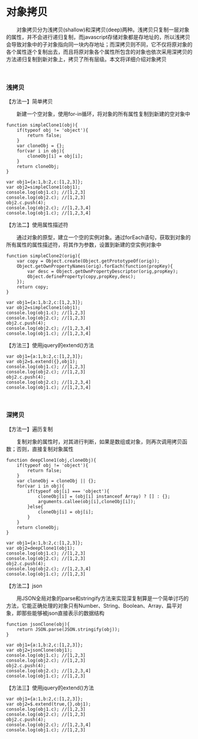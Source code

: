 # 对象拷贝

&emsp;&emsp;对象拷贝分为浅拷贝(shallow)和深拷贝(deep)两种。浅拷贝只复制一层对象的属性，并不会进行递归复制，而javascript存储对象都是存地址的，所以浅拷贝会导致对象中的子对象指向同一块内存地址；而深拷贝则不同，它不仅将原对象的各个属性逐个复制出去，而且将原对象各个属性所包含的对象也依次采用深拷贝的方法递归复制到新对象上，拷贝了所有层级。本文将详细介绍对象拷贝



<p>&nbsp;</p>


### 浅拷贝

【方法一】简单拷贝

&emsp;&emsp;新建一个空对象，使用for-in循环，将对象的所有属性复制到新建的空对象中

    function simpleClone1(obj){
        if(typeof obj != 'object'){
            return false;
        }
        var cloneObj = {};
        for(var i in obj){
            cloneObj[i] = obj[i];
        }
        return cloneObj;
    }

    var obj1={a:1,b:2,c:[1,2,3]};
    var obj2=simpleClone1(obj1);
    console.log(obj1.c); //[1,2,3]
    console.log(obj2.c); //[1,2,3]
    obj2.c.push(4);
    console.log(obj2.c); //[1,2,3,4]
    console.log(obj1.c); //[1,2,3,4]


【方法二】使用属性描述符

&emsp;&emsp;通过对象的原型，建立一个空的实例对象。通过forEach语句，获取到对象的所有属性的属性描述符，将其作为参数，设置到新建的空实例对象中

    function simpleClone2(orig){
        var copy = Object.create(Object.getPrototypeOf(orig));
        Object.getOwnPropertyNames(orig).forEach(function(propKey){
            var desc = Object.getOwnPropertyDescriptor(orig,propKey);
            Object.defineProperty(copy,propKey,desc);
        });
        return copy;
    }

    var obj1={a:1,b:2,c:[1,2,3]};
    var obj2=simpleClone1(obj1);
    console.log(obj1.c); //[1,2,3]
    console.log(obj2.c); //[1,2,3]
    obj2.c.push(4);
    console.log(obj2.c); //[1,2,3,4]
    console.log(obj1.c); //[1,2,3,4]

【方法三】使用jquery的extend()方法

    var obj1={a:1,b:2,c:[1,2,3]};
    var obj2=$.extend({},obj1);
    console.log(obj1.c); //[1,2,3]
    console.log(obj2.c); //[1,2,3]
    obj2.c.push(4);
    console.log(obj2.c); //[1,2,3,4]
    console.log(obj1.c); //[1,2,3,4]

<p>&nbsp;</p>


### 深拷贝

【方法一】遍历复制

&emsp;&emsp;复制对象的属性时，对其进行判断，如果是数组或对象，则再次调用拷贝函数；否则，直接复制对象属性

    function deepClone1(obj,cloneObj){
        if(typeof obj != 'object'){
            return false;
        }
        var cloneObj = cloneObj || {};
        for(var i in obj){
            if(typeof obj[i] === 'object'){
                cloneObj[i] = (obj[i] instanceof Array) ? [] : {};
                arguments.callee(obj[i],cloneObj[i]);
            }else{
                cloneObj[i] = obj[i]; 
            }  
        }
        return cloneObj;
    }

    var obj1={a:1,b:2,c:[1,2,3]};
    var obj2=deepClone1(obj1);
    console.log(obj1.c); //[1,2,3]
    console.log(obj2.c); //[1,2,3]
    obj2.c.push(4);
    console.log(obj2.c); //[1,2,3,4]
    console.log(obj1.c); //[1,2,3]

【方法二】json

&emsp;&emsp;用JSON全局对象的parse和stringify方法来实现深复制算是一个简单讨巧的方法，它能正确处理的对象只有Number、String、Boolean、Array、扁平对象，即那些能够被json直接表示的数据结构

    function jsonClone(obj){
        return JSON.parse(JSON.stringify(obj));
    }

    var obj1={a:1,b:2,c:[1,2,3]};
    var obj2=jsonClone(obj1);
    console.log(obj1.c); //[1,2,3]
    console.log(obj2.c); //[1,2,3]
    obj2.c.push(4);
    console.log(obj2.c); //[1,2,3,4]
    console.log(obj1.c); //[1,2,3]

【方法三】使用jquery的extend()方法


    var obj1={a:1,b:2,c:[1,2,3]};
    var obj2=$.extend(true,{},obj1);
    console.log(obj1.c); //[1,2,3]
    console.log(obj2.c); //[1,2,3]
    obj2.c.push(4);
    console.log(obj2.c); //[1,2,3,4]
    console.log(obj1.c); //[1,2,3]

